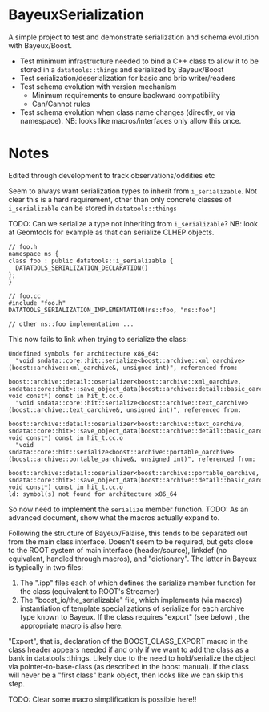 # BayeuxSerialization

A simple project to test and demonstrate serialization and schema
evolution with Bayeux/Boost.

- Test minimum infrastructure needed to bind a C++ class to allow
  it to be stored in a `datatools::things` and serialized by Bayeux/Boost
- Test serialization/deserialization for basic and brio writer/readers
- Test schema evolution with version mechanism
  - Minimum requirements to ensure backward compatibility
  - Can/Cannot rules
- Test schema evolution when class name changes (directly, or via
  namespace). NB: looks like macros/interfaces only allow this once.

# Notes
Edited through development to track observations/oddities etc

Seem to always want serialization types to inherit from `i_serializable`.
Not clear this is a hard requirement, other than only concrete classes
of `i_serializable` can be stored in `datatools::things`

TODO: Can we serialize a type not inheriting from `i_serializable`? NB:
look at Geomtools for example as that can serialize CLHEP objects.

```
// foo.h
namespace ns {
class foo : public datatools::i_serializable {
  DATATOOLS_SERIALIZATION_DECLARATION()
};
}

// foo.cc
#include "foo.h"
DATATOOLS_SERIALIZATION_IMPLEMENTATION(ns::foo, "ns::foo")

// other ns::foo implementation ...
```

This now fails to link when trying to serialize the class:

```
Undefined symbols for architecture x86_64:
  "void sndata::core::hit::serialize<boost::archive::xml_oarchive>(boost::archive::xml_oarchive&, unsigned int)", referenced from:
      boost::archive::detail::oserializer<boost::archive::xml_oarchive, sndata::core::hit>::save_object_data(boost::archive::detail::basic_oarchive&, void const*) const in hit_t.cc.o
  "void sndata::core::hit::serialize<boost::archive::text_oarchive>(boost::archive::text_oarchive&, unsigned int)", referenced from:
      boost::archive::detail::oserializer<boost::archive::text_oarchive, sndata::core::hit>::save_object_data(boost::archive::detail::basic_oarchive&, void const*) const in hit_t.cc.o
  "void sndata::core::hit::serialize<boost::archive::portable_oarchive>(boost::archive::portable_oarchive&, unsigned int)", referenced from:
      boost::archive::detail::oserializer<boost::archive::portable_oarchive, sndata::core::hit>::save_object_data(boost::archive::detail::basic_oarchive&, void const*) const in hit_t.cc.o
ld: symbol(s) not found for architecture x86_64
```

So now need to implement the `serialize` member function. TODO: As an advanced document, show what the macros actually expand to.

Following the structure of Bayeux/Falaise, this tends to be separated
out from the main class interface. Doesn't seem to be required, but
gets close to the ROOT system of main interface (header/source), linkdef
(no equivalent, handled through macros), and "dictionary".
The latter in Bayeux is typically in two files:

1. The ".ipp" files each of which defines the serialize member function
   for the class (equivalent to ROOT's Streamer)
2. The "boost_io/the_serializable" file, which implements (via macros)
   instantiation of template specializations of serialize for each
   archive type known to Bayeux. If the class requires "export" (see below)
   , the appropriate macro is also here.

"Export", that is, declaration of the BOOST_CLASS_EXPORT macro in the class
header appears needed if and only if we want to add the class as a bank
in datatools::things. Likely due to the need to hold/serialize the object
via pointer-to-base-class (as described in the boost manual). If the
class will never be a "first class" bank object, then looks like we can
skip this step.

TODO: Clear some macro simplification is possible here!!
